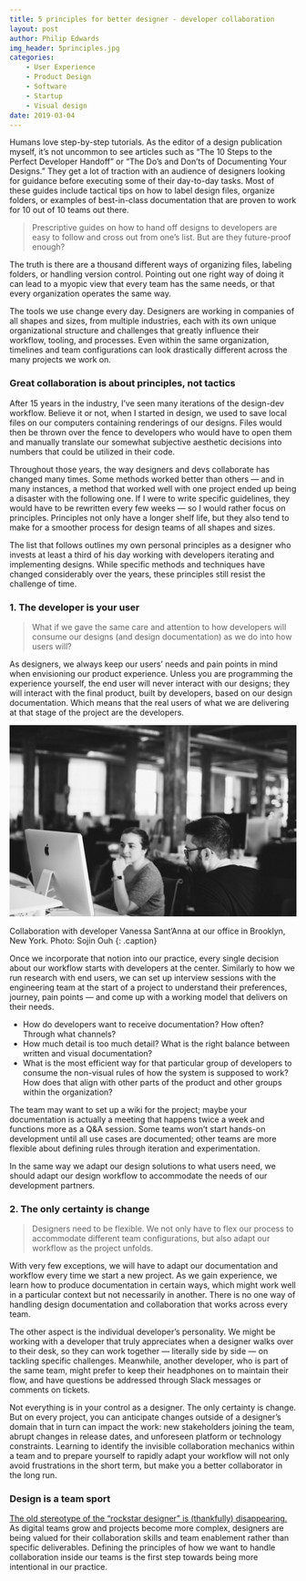 ```yaml
---
title: 5 principles for better designer - developer collaboration
layout: post
author: Philip Edwards
img_header: 5principles.jpg
categories:
    - User Experience
    - Product Design
    - Software
    - Startup
    - Visual design
date: 2019-03-04
---
```


Humans love step-by-step tutorials. As the editor of a design publication myself, it’s not uncommon to see articles such as “The 10 Steps to the Perfect Developer Handoff” or “The Do’s and Don’ts of Documenting Your Designs.” They get a lot of traction with an audience of designers looking for guidance before executing some of their day-to-day tasks. Most of these guides include tactical tips on how to label design files, organize folders, or examples of best-in-class documentation that are proven to work for 10 out of 10 teams out there.

> Prescriptive guides on how to hand off designs to developers are easy to follow and cross out from one’s list. But are they future-proof enough?

The truth is there are a thousand different ways of organizing files, labeling folders, or handling version control. Pointing out one right way of doing it can lead to a myopic view that every team has the same needs, or that every organization operates the same way.

The tools we use change every day. Designers are working in companies of all shapes and sizes, from multiple industries, each with its own unique organizational structure and challenges that greatly influence their workflow, tooling, and processes. Even within the same organization, timelines and team configurations can look drastically different across the many projects we work on.

### Great collaboration is about principles, not tactics

After 15 years in the industry, I’ve seen many iterations of the design-dev workflow. Believe it or not, when I started in design, we used to save local files on our computers containing renderings of our designs. Files would then be thrown over the fence to developers who would have to open them and manually translate our somewhat subjective aesthetic decisions into numbers that could be utilized in their code.

Throughout those years, the way designers and devs collaborate has changed many times. Some methods worked better than others — and in many instances, a method that worked well with one project ended up being a disaster with the following one. If I were to write specific guidelines, they would have to be rewritten every few weeks — so I would rather focus on principles. Principles not only have a longer shelf life, but they also tend to make for a smoother process for design teams of all shapes and sizes.

The list that follows outlines my own personal principles as a designer who invests at least a third of his day working with developers iterating and implementing designs. While specific methods and techniques have changed considerably over the years, these principles still resist the challenge of time.

### 1. The developer is your user

> What if we gave the same care and attention to how developers will consume our designs (and design documentation) as we do into how users will?

As designers, we always keep our users’ needs and pain points in mind when envisioning our product experience. Unless you are programming the experience yourself, the end user will never interact with our designs; they will interact with the final product, built by developers, based on our design documentation. Which means that the real users of what we are delivering at that stage of the project are the developers.

![Collaboration with developer Vanessa Sant’Anna at our office in Brooklyn, New York. Photo: Sojin Ouh](assets/img/philipedwards/collab_vanessa_sant-anna.jpeg)

Collaboration with developer Vanessa Sant’Anna at our office in Brooklyn, New York. Photo: Sojin Ouh
{: .caption}

Once we incorporate that notion into our practice, every single decision about our workflow starts with developers at the center. Similarly to how we run research with end users, we can set up interview sessions with the engineering team at the start of a project to understand their preferences, journey, pain points — and come up with a working model that delivers on their needs.

- How do developers want to receive documentation? How often? Through what channels?
- How much detail is too much detail? What is the right balance between written and visual documentation?
- What is the most efficient way for that particular group of developers to consume the non-visual rules of how the system is supposed to work? How does that align with other parts of the product and other groups within the organization?

The team may want to set up a wiki for the project; maybe your documentation is actually a meeting that happens twice a week and functions more as a Q&A session. Some teams won’t start hands-on development until all use cases are documented; other teams are more flexible about defining rules through iteration and experimentation.

In the same way we adapt our design solutions to what users need, we should adapt our design workflow to accommodate the needs of our development partners.

### 2. The only certainty is change

> Designers need to be flexible. We not only have to flex our process to accommodate different team configurations, but also adapt our workflow as the project unfolds.

With very few exceptions, we will have to adapt our documentation and workflow every time we start a new project. As we gain experience, we learn how to produce documentation in certain ways, which might work well in a particular context but not necessarily in another. There is no one way of handling design documentation and collaboration that works across every team.

The other aspect is the individual developer’s personality. We might be working with a developer that truly appreciates when a designer walks over to their desk, so they can work together — literally side by side — on tackling specific challenges. Meanwhile, another developer, who is part of the same team, might prefer to keep their headphones on to maintain their flow, and have questions be addressed through Slack messages or comments on tickets.

Not everything is in your control as a designer. The only certainty is change. But on every project, you can anticipate changes outside of a designer’s domain that in turn can impact the work: new stakeholders joining the team, abrupt changes in release dates, and unforeseen platform or technology constraints. Learning to identify the invisible collaboration mechanics within a team and to prepare yourself to rapidly adapt your workflow will not only avoid frustrations in the short term, but make you a better collaborator in the long run.

### Design is a team sport

[The old stereotype of the “rockstar designer” is (thankfully) disappearing.](https://uxdesign.cc/design-as-a-team-sport-a08407beffdd) As digital teams grow and projects become more complex, designers are being valued for their collaboration skills and team enablement rather than specific deliverables. Defining the principles of how we want to handle collaboration inside our teams is the first step towards being more intentional in our practice.